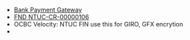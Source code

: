 - [Bank Payment Gateway](https://sntuc.sharepoint.com/:b:/r/sites/itd/ItdOnly/ITD/04%20Projects-APPS/Closed%20Projects/Payment%20Gateway/OCBC/OCBC%20BPG_DEVELOPER_GUIDE%20V2%208.pdf?csf=1&web=1&e=iOe1De)
- [FND NTUC-CR-00000106](https://sntuc.sharepoint.com/:f:/r/sites/itd/ItdOnly/IT%20Project/Archive%20Old%20Project/SAP%20FND,%20Payroll%20and%20HRD/4.%20CRs%20%26%20Approval%20Paper/Change%20Requests%20(Invoices%20%26%20POs)/FND%20NTUC-CR-00000106?csf=1&web=1&e=puzk2o)
- OCBC Velocity:  NTUC FIN use this for GIRO, GFX encrytion
-